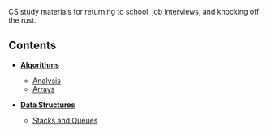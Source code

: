 CS study materials for returning to school, job interviews, and knocking off the rust.

## Contents

* **[Algorithms](algorithms)**
  * [Analysis](analysis)
  * [Arrays](arrays)

* **[Data Structures](data_structures)**
  * [Stacks and Queues](stacks_queues_heaps)